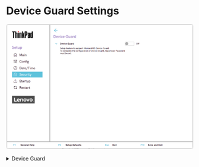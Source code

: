 # Device Guard Settings #
![](./img/tp_deviceguard.png)

<details><summary>Device Guard</summary>

Whether to enable Microsoft (R) Device Guard.

!!! info ""
    To configure Device Guard, Supervisor Password must be set.

!!! info ""
    Device Guard is no longer available as a BIOS Setting starting with 2023 products.

Possible options:

1.	**Off** - Default.
2.	On

!!! info ""
     When enabled, Intel Virtualization Technology, Intel VT-d Feature, Secure Boot and OS Optimized Defaults are automatically enabled.

!!! info ""
    Boot Order is restricted to customer image only.

!!! info ""
    This option requires additional confirmation.

| WMI Setting name | Values | Locked by SVP | AMD/Intel |
|:---|:---|:---|:---|
| DeviceGuard | Disable, Enable | Yes | Intel |

</details>